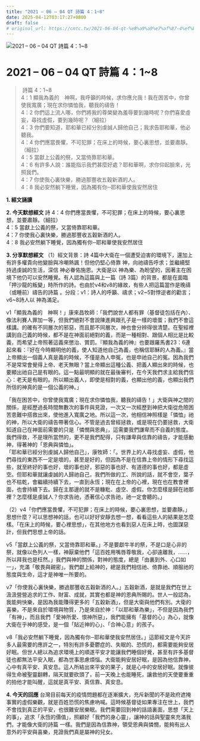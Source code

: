 ```yaml
---
title: "2021 – 06 – 04 QT 詩篇 4：1~8"
date: 2025-04-12T03:17:27+0800
draft: false
# original_url: https://cmtc.tw/2021-06-04-qt-%e8%a9%a9%e7%af%87-4%ef%bc%9a18
---
```


![2021 – 06 – 04 QT 詩篇 4：1\~8](/images/qt.jpg   "2021 – 06 – 04 QT 詩篇 4：1\~8")

# 2021 – 06 – 04 QT 詩篇 4：1\~8

>  詩篇 4：1\~8  
> 4：1 顯我為義的　神啊，我呼籲的時候，求你應允我！我在困苦中，你曾使我寬廣；現在求你憐恤我，聽我的禱告！  
> 4：2 你們這上流人哪，你們將我的尊榮變為羞辱要到幾時呢？你們喜愛虛妄，尋找虛假，要到幾時呢？（細拉）  
> 4：3 你們要知道，耶和華已經分別虔誠人歸他自己；我求告耶和華，他必聽我。  
> 4：4 你們應當畏懼，不可犯罪；在床上的時候，要心裏思想，並要肅靜。（細拉）  
> 4：5 當獻上公義的祭，又當倚靠耶和華。  
> 4：6 有許多人說：誰能指示我們甚麼好處？耶和華啊，求你仰起臉來，光照我們。  
> 4：7 你使我心裏快樂，勝過那豐收五穀新酒的人。  
> 4：8 我必安然躺下睡覺，因為獨有你─耶和華使我安然居住

**1. 經文誦讀**

**2.  今天默想經文**
詩 4：4 你們應當畏懼，不可犯罪；在床上的時候，要心裏思想，並要肅靜。（細拉）  
4：5 當獻上公義的祭，又當倚靠耶和華。  
4：7 你使我心裏快樂，勝過那豐收五穀新酒的人。  
4：8 我必安然躺下睡覺，因為獨有你─耶和華使我安然居住

**3. 分享默想經文**
（1）經文背景：詩 4篇中大衛在一個遭受迫害的環境下，還加上有許多權貴向他變臉與冷嘲熱諷！但他仍堅心倚靠 神，向祂禱告呼求；並繼續堅持過虔誠的生活，深信 神必眷佑施恩。大衛是以 神為樂、為盼望的，因著主在困境下他仍可以安然睡覺。有人認為這篇與上一篇（詩 3篇）的背景，都是在面臨「押沙龍的叛變」時所作的詩。也由於v4和v8的緣故，有些人把這篇當作是晚禱（或睡前）禱告的詩篇 。分段：v1：詩人的呼籲、禱求；v2\~5對悖逆者的勸言； v6\~8詩人以 神為滿足。

v1「顯我為義的　神啊！」康來昌牧師：「我們說世人都有罪（基督徒包括在內）、像法利賽人罪加一等，但我們絕對不會說陳進興跟孔子是一樣的壞蛋；我們不會這樣講。的確有不同層次的邪惡，而且那不同層次，神也會分辨得很清楚。在聖經裡講到自己義的時候，都不是在神面前絕對的義，而是一種相對、跟個人相比是比較義，而希望上帝照著這義來懲治、賞罰。『顯我為義的神』也要跟羅馬書23：6連起來看：『好在今時顯明他的義，使人知道他自己為義，也稱信耶穌的人為義。』當上帝顯出一個義人真是義的時候，不僅是為人申冤，也是申祂自己的冤。因為我們不是常常會覺得上帝、老天無眼？當上帝顯出這種公義、把義人顯出來的時候，也要顯出祂自己是有眼的。這一點最明顯的就在最後審判，在今天我們求主給我們信心：老天是有眼的。所以顯出義人，即使是相對的義，也顯出他的義，也顯出我們所信的神真的是一個公義的神。」

「我在困苦中，你曾使我寬廣；現在求你憐恤我，聽我的禱告！」大衛與神之間的關係，是經歷過長時間無數次的事件與見證，一次又一次經歷到神把大衛從危險困苦患難中搭救出來，使他進入寬廣之地。所以這一次，他相信神照樣是「憐恤」祂的神，所以大衛的禱告帶著信心。不管是過去曾經拯救，或是現在仍要拯救，大衛知道自己在神面前需要的只是「憐憫與恩典」，這需要我們謙卑而不自義的態度。我們得救，不是理所當然的，更不是我們配得，只有謙卑與信靠的禱告，才能感動神，得著神的「恩典與憐恤」。  
「耶和華已經分別虔誠人歸他自己」，康牧師：「。世界上的人尋找虛妄、虛假，他們尋找的東西不一定是壞的，甚至是好的，但因為不是在信靠上帝的情形下尋找這些，就至終好的事也好，壞的事也好，邪惡的事也好、有道德的事也好，都是虛空。但耶和華就讓虔誠的人歸祂自己，我們所做的工、所說的話，就不會空，葉子也不枯乾，會繼續持續下去，一直到永恆；現在在上帝的心裡，現在也在教會裡面，也會持續下去。歸在主那邊的就不是糠粃、虛空、虛假。你怎麼樣是歸在祂那裡？怎麼樣是虔誠人？你求告祂，憑著信心求告祂，祂一定會聽的。」

（2）v4「你們應當畏懼，不可犯罪；在床上的時候，要心裏思想，並要肅靜。」思想什麼？可以思想神的話，也可以好好安靜去想一想，看看這些人的結果是怎麼樣。「在床上的時候，要心裡思想」，在其他地方也看到惡人在床上時，也圖謀惡計，但我們思想上帝的話。

v5「當獻上公義的祭，又當倚靠耶和華。」不是要獻牛羊的祭，不是口是心非的祭，就像以色列人一樣，神厭棄他們「這百姓用嘴唇尊敬我，心卻遠離我，……，所以拜我也是枉然。」我們與神的關係，對神的態度，總是「由裏到外、心口如一」，充滿「敬畏與親密」。我們獻上給神的，總是我們相信祂、倚靠祂、順服祂的態度與生命，這才是神唯一所要的。

v7「你使我心裏快樂，勝過那豐收五穀新酒的人。」五穀新酒，是就是我們在世上汲汲營營追求的工作、財富、成就，其實也都是神的恩典所賜的。世人一般認為，我能夠快樂，是因為我能賺得更多的「五穀新酒」，但是大衛與他們有別。大衛的喜樂，不是來自於環境與物質，乃是來自於神：「以耶和華為樂」，不但是因為我們「有神」，而且我們「愛神所愛、恨神所惡」，我們能擁有「基督的心」為心，就像大衛在乎神的感受，是一個「貼近神的心」、「合神心意」的孩子。

v8「我必安然躺下睡覺，因為獨有你─耶和華使我安然居住。」這節經文是今天許多人最需要的應許之一，特別有許多憂鬱症的、失眠的、恐慌的，都需要能夠安居好眠。但世人總以為追求環境上的順遂平安才能讓我們睡個好覺，甚至有許多基督徒也都無法平安入眠，都為世事思慮煩惱。大衛能夠安居好眠，是因為他信靠神，心中有真平安、真安息。這人所結出來平安的果子，就是心中的安居好眠。就像彼得生命被聖靈翻轉，隔天就要砍頭了，前一天晚上也能睡死，讓救他的天使要重重的拍他才能叫醒，這就是真平安、真信靠、真安息。

**4. 今天的回應**
台灣目前每天的疫情問題都在逐漸擴大，充斥新聞的不是政府遮掩事實的虛假樂觀，就是百姓恐慌的焦慮吶喊。這時候基督徒如果專注在世上，我們不會找到真正的平安，也很難安居樂眠。我們需要回到神的話語裏面，思想「天上的事」，追求「永恆的價值」，照顧好「我們的身心靈」，讓神的話與聖靈來充滿我們，才能像大衛的詩篇 一樣。我們是因為信靠神，領受恩典與憐憫，能夠有出人意外的平安與喜樂，見證我們真是屬神的兒女。
